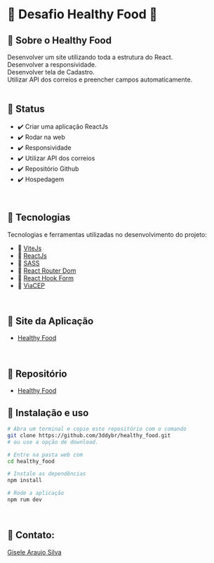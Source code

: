 # 🚀  Desafio Healthy Food 🚀 
## 🎯 Sobre o Healthy Food

Desenvolver um site  utilizando toda a estrutura do React.<br/>
Desenvolver a responsividade.<br/>
Desenvolver tela de Cadastro.<br/>
Utilizar API dos correios e preencher campos automaticamente.<br/>
<br>

<h2>🎯 Status</h2>

<ul>
  <li>✔️ Criar uma aplicação ReactJs</li>
  <li>✔️ Rodar na web</li>
  <li>✔️ Responsividade</li>
  <li>✔️ Utilizar API dos correios</li>
  <li>✔️ Repositório Github</li>
  <li>✔️ Hospedagem</li>
</ul>
<br>

## 🎯 Tecnologias

Tecnologias e ferramentas utilizadas no desenvolvimento do projeto:

- 🔨 [ViteJs](https://vitejs.dev/)
- 🔨 [ReactJs](https://pt-br.reactjs.org/)
- 🔨 [SASS](https://sass-lang.com/)
- 🔨 [React Router Dom](https://reactrouter.com/)
- 🔨 [React Hook Form](https://www.react-hook-form.com)
- 🔨 [ViaCEP](https://viacep.com.br/)
<br>

## 🎯 Site da Aplicação

- [Healthy Food](https://healthy-food-cg4f14vze-giselearaujos.vercel.app/)
<br />

## 🎯 Repositório

- [Healthy Food](https://github.com/giselearaujos/Healthy-Food)

## 🎯 Instalação e uso

```bash
# Abra um terminal e copie este repositório com o comando
git clone https://github.com/3ddybr/healthy_food.git
# ou use a opção de download.

# Entre na pasta web com
cd healthy_food

# Instale as dependências
npm install

# Rode a aplicação
npm rum dev
```
<br>

<h2>🎯 Contato:</h2>

<a href="https://www.linkedin.com/in/gisele-araujo-silva/">Gisele Araujo Silva</a>
